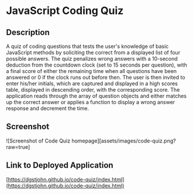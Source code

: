 # JavaScript Coding Quiz

## Description
A quiz of coding questions that tests the user's knowledge of basic JavaScript methods by soliciting the correct from a displayed list of four possible answers. The quiz penalizes wrong answers with a 10-second deduction from the countdown clock (set to 15 seconds per question), with a final score of either the remaining time when all questions have been answered or 0 if the clock runs out before then. The user is then invited to enter his/her initials, which are captured and displayed in a high scores table, displayed in descending order, with the corresponding score. The application reads through the array of question objects and either matches up the correct answer or applies a function to display a wrong answer response and decrement the time.

## Screenshot
![Screenshot of Code Quiz homepage][assets/images/code-quiz.png?raw=true]

## Link to Deployed Application
[https://dgstjohn.github.io/code-quiz/index.html](https://dgstjohn.github.io/code-quiz/index.html)
